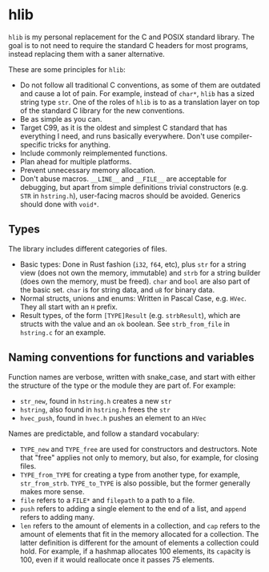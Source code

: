 # hlib
`hlib` is my personal replacement for the C and POSIX standard library.
The goal is to not need to require the standard C headers for most programs,
instead replacing them with a saner alternative.

These are some principles for `hlib`:
- Do not follow all traditional C conventions,
  as some of them are outdated and cause a lot of pain.
  For example, instead of `char*`, `hlib` has a sized string type `str`.
  One of the roles of `hlib` is to as a translation layer on top
  of the standard C library for the new conventions.
- Be as simple as you can.
- Target C99, as it is the oldest and simplest C standard that has everything I
  need, and runs basically everywhere.
  Don't use compiler-specific tricks for anything.
- Include commonly reimplemented functions.
- Plan ahead for multiple platforms.
- Prevent unnecessary memory allocation.
- Don't abuse macros. `__LINE__` and `__FILE__` are acceptable for debugging,
  but apart from simple definitions trivial constructors (e.g. `STR` in `hstring.h`),
  user-facing macros should be avoided.
  Generics should done with `void*`.

## Types
The library includes different categories of files.
- Basic types: Done in Rust fashion (`i32`, `f64`, etc),
  plus `str` for a string view (does not own the memory, immutable)
  and `strb` for a string builder (does own the memory, must be freed).
  `char` and `bool` are also part of the basic set.
  `char` is for string data, and `u8` for binary data.
- Normal structs, unions and enums: Written in Pascal Case, e.g. `HVec`.
  They all start with an `H` prefix.
- Result types, of the form `[TYPE]Result` (e.g. `strbResult`),
  which are structs with the value and an `ok` boolean.
  See `strb_from_file` in `hstring.c` for an example.


## Naming conventions for functions and variables
Function names are verbose, written with snake_case,
and start with either the structure of the type or the module they are part of.
For example:

- `str_new`, found in `hstring.h` creates a new `str`
- `hstring`, also found in `hstring.h` frees the `str`
- `hvec_push`, found in `hvec.h` pushes an element to an `HVec`

Names are predictable, and follow a standard vocabulary:
- `TYPE_new` and `TYPE_free` are used for constructors and destructors.
  Note that "free" applies not only to memory, but also, for example, for
  closing files.
- `TYPE_from_TYPE` for creating a type from another type, for example, `str_from_strb`.
  `TYPE_to_TYPE` is also possible, but the former generally makes more sense.
- `file` refers to a `FILE*` and `filepath` to a path to a file.
- `push` refers to adding a single element to the end of a list,
  and `append` refers to adding many.
- `len` refers to the amount of elements in a collection,
  and `cap` refers to the amount of elements that fit in the memory allocated for a collection.
  The latter definition is different for the amount of elements a collection could hold.
  For example, if a hashmap allocates 100 elements, its `cap`acity is 100,
  even if it would reallocate once it passes 75 elements.
